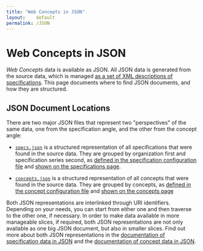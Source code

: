 ```yaml
---
title: "Web Concepts in JSON"
layout:    default
permalink: /JSON
---
```


# Web Concepts in JSON

*Web Concepts* data is available as JSON. All JSON data is generated from the source data, which is managed [as a set of XML descriptions of specifications](https://github.com/dret/webconcepts/tree/gh-pages/specs/src). This page documents where to find JSON documents, and how they are structured.


## JSON Document Locations

There are two major JSON files that represent two "perspectives" of the same data, one from the specification angle, and the other from the concept angle:

* [`specs.json`](/specs/specs.json) is a structured representation of all specifications that were found in the source data. They are grouped by organization first and specification series second, as [defined in the specification configuration file](/specs/specs.xml) and [shown on the specifications page](specs/).

* [`concepts.json`](/concepts.json) is a structured representation of all concepts that were found in the source data. They are grouped by concepts, as [defined in the concept configuration file](/concepts.xml) and [shown on the concepts page](/concepts)

Both JSON representations are interlinked through URI identifiers. Depending on your needs, you can start from either one and then traverse to the other one, if necessary. In order to make data available in more manageable slices, if required, both JSON representations are not only available as one big JSON document, but also in smaller slices. Find out more about both JSON representations in the [documentation of specification data in JSON](JSON-specs) and the [documentation of concept data in JSON](JSON-concepts).
